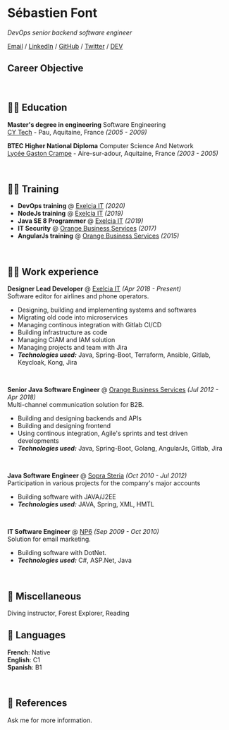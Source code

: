 # Sébastien Font

_DevOps senior backend software engineer_ <br>

[Email](mailto:sebastien.font@protonmail.com) / [LinkedIn](https://www.linkedin.com/in/sebfnt) / [GitHub](https://github.com/sebfnt/) / [Twitter](https://twitter.com/sebfnt) / [DEV](https://dev.to/sebfnt)


## Career Objective

<br>

## 👨‍🎓 Education

**Master's degree in engineering** Software Engineering<br>
[CY Tech](https://cytech.cyu.fr/) - Pau, Aquitaine, France _(2005 - 2009)_

**BTEC Higher National Diploma** Computer Science And Network<br>
[Lycée Gaston Crampe](https://blogpeda.ac-bordeaux.fr/citescolaireairesurladour40/) - Aire-sur-adour, Aquitaine, France _(2003 - 2005)_

<br>

## 👨‍🏫 Training

- **DevOps training** @ [Exelcia IT](https://www.exelcia-it.com/fr/)  _(2020)_ <br>
- **NodeJs training** @ [Exelcia IT](https://www.exelcia-it.com/fr/)  _(2019)_ <br>
- **Java SE 8 Programmer** @ [Exelcia IT](https://www.exelcia-it.com/fr/)  _(2019)_ <br>
- **IT Security** @ [Orange Business Services](https://www.orange-business.com/fr)  _(2017)_ <br>
- **AngularJs training** @ [Orange Business Services](https://www.orange-business.com/fr)  _(2015)_ <br>
<br>

## 👨‍💻 Work experience

**Designer Lead Developer** @ [Exelcia IT](https://www.exelcia-it.com/fr/) _(Apr 2018 - Present)_ <br>
Software editor for airlines and phone operators.
- Designing, building and implementing systems and softwares
- Migrating old code into microservices
- Managing continous integration with Gitlab CI/CD
- Building infrastructure as code
- Managing CIAM and IAM solution
- Managing projects and team with Jira
- **_Technologies used:_** Java, Spring-Boot, Terraform, Ansible, Gitlab, Keycloak, Kong, Jira
<br>

**Senior Java Software Engineer** @ [Orange Business Services](https://www.orange-business.com/fr) _(Jul 2012 - Apr 2018)_ <br>
Multi-channel communication solution for B2B.
- Building and designing backends and APIs
- Building and designing frontend
- Using continous integration, Agile's sprints and test driven developments
- **_Technologies used:_** Java, Spring-Boot, Golang, AngularJs, Gitlab, Jira
<br>

**Java Software Engineer** @ [Sopra Steria](https://www.soprasteria.com/) _(Oct 2010 - Jul 2012)_ <br>
Participation in various projects for the company's major accounts
- Building software with JAVA/J2EE
- **_Technologies used:_**  JAVA, Spring, XML, HMTL
<br>

**IT Software Engineer** @ [NP6](https://www.chapsvision.fr/) _(Sep 2009 - Oct 2010)_ <br>
Solution for email marketing.
- Building software with DotNet.
- **_Technologies used:_**  C#, ASP.Net, Java
<br>

## 🦜 Miscellaneous

Diving instructor, Forest Explorer, Reading
<br>

## 💬 Languages

**French**: Native <br>
**English**: C1 <br>
**Spanish**: B1 <br>

<br>

## 📖 References

Ask me for more information.